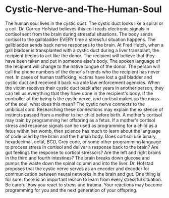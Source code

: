 # Cystic-Nerve-and-The-Human-Soul
The human soul lives in the cystic duct. The cystic duct looks like a spiral or a coil. Dr. Correo Hofstad believes this coil reads electronic signals in cortisol sent from the brain during stressful situations. The body sends cortisol to the gallbladder EVERY time a stressful situation happens. The gallbladder sends back nerve responses to the brain.  At Fred Hutch, when a gall bladder is transplanted with a cystic duct during a liver transplant, the recipient begins to act like the donor. The recipient will believe that they have been taken and put in someone else's body.  The spoken language of the recipient will change to the native tongue of the donor. The person will call the phone numbers of the donor's friends who the recipient has never met.   In cases of human trafficking, victims have lost a gall bladder and cystic duct and received it back via able law enforcement agencies. When the victim receives their cystic duct back after years in another person, they can tell us everything that they have done in the recipient's body.  If the controller of the being is the cystic nerve, and cortisol makes up the mass of the soul, what does this mean? The cystic nerve connects to the umbilical cord. Researching these connections may explain the existence of instincts passed from a mother to her child before birth. A mother's cortisol may train by programming her offspring as a fetus.  If a mother's cortisol stress and response signals can be used as programming for a child as a fetus within her womb, then science has much to learn about the language of code used by the brain and the human body. Does cortisol use binary, hexadecimal, octal, BCD, Grey code, or some other programming language to process stress in cortisol and deliver a response back to the brain?  Are gut feelings the response to cortisol stressors? Are the left and right brains in the third and fourth intestines? The brain breaks down glucose and pumps the waste down the spinal column and into the liver. Dr. Hofstad proposes that the cystic nerve serves as an encoder and decoder for communication between neural networks in the brain and gut. One thing is for sure: there is an important lesson to learn from every stressful situation. Be careful how you react to stress and trauma. Your reactions may become programming for you and the next generation of your offspring.
